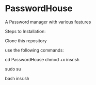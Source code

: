 # PasswordHouse
A Password manager with various features 

Steps to Installation:

Clone this repository


use the following commands: 

cd PasswordHouse
chmod +x insr.sh

sudo su

bash insr.sh
